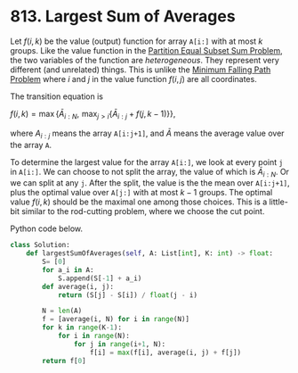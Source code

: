 # 813. Largest Sum of Averages

Let $f(i, k)$ be the value (output) function for array `A[i:]` with at most $k$ groups. Like the value function in the [Partition Equal Subset Sum Problem](https://leetcode-cn.com/problems/partition-equal-subset-sum/), the two variables of the function are _heterogeneous_. They represent very different (and unrelated) things. This is unlike the [Minimum Falling Path Problem](https://leetcode-cn.com/problems/minimum-falling-path-sum/) where $i$ and $j$ in the value function $f(i, j)$ are all coordinates. 

The transition equation is

$f(i, k) = \max\left\{\bar{A}_{i:N},\,\, \max_{j>i}\{\bar{A}_{i:j} + f(j, k-1)\} \right\}$,

where $A_{i:j}$ means the array `A[i:j+1]`, and $\bar{A}$ means the average value over the array `A`.

To determine the largest value for the array `A[i:]`, we look at every point `j` in `A[i:]`. We can choose to not split the array, the value of which is $\bar{A}_{i:N}$. Or we can split at any `j`. After the split, the value is the the mean over `A[i:j+1]`, plus the optimal value over `A[j:]` with at most $k-1$ groups. The optimal value $f(i, k)$ should be the maximal one among those choices. This is a little-bit similar to the rod-cutting problem, where we choose the cut point.

Python code below.

```python
class Solution:
    def largestSumOfAverages(self, A: List[int], K: int) -> float:
        S= [0]
        for a_i in A:
            S.append(S[-1] + a_i)
        def average(i, j):
            return (S[j] - S[i]) / float(j - i)

        N = len(A)
        f = [average(i, N) for i in range(N)]
        for k in range(K-1):
            for i in range(N):
                for j in range(i+1, N):
                    f[i] = max(f[i], average(i, j) + f[j])
        return f[0]
```
